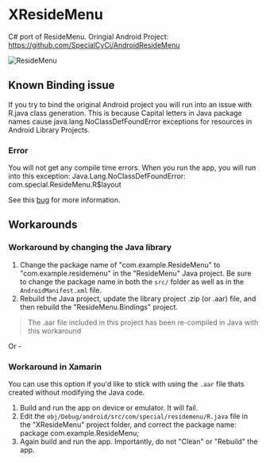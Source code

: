 XResideMenu
===========

C# port of ResideMenu. Oringial Android Project: https://github.com/SpecialCyCi/AndroidResideMenu 

![ResideMenu](https://github.com/SpecialCyCi/AndroidResideMenu/raw/master/2.gif)


## Known Binding issue
If you try to bind the original Android project you will run into an issue with R.java class generation. This is because Capital letters in Java package names cause java.lang.NoClassDefFoundError exceptions for resources in Android Library Projects. 

### Error
You will not get any compile time errors. When you run the app, you will run into this exception:     Java.Lang.NoClassDefFoundError: com.special.ResideMenu.R$layout

See this [bug](https://bugzilla.xamarin.com/show_bug.cgi?id=22057) for more information.

## Workarounds


### Workaround by changing the Java library

1. Change the package name of "com.example.ResideMenu" to "com.example.residemenu" in the "ResideMenu" Java project. Be sure to change the package name in both the `src/` folder as well as in the `AndroidManifest.xml` file.
2. Rebuild the Java project, update the library project .zip (or .aar) file, and then rebuild the "ResideMenu.Bindings" project.

>  The .aar file included in this project has been re-compiled in Java with this workaround 

Or - 

### Workaround in Xamarin

You can use this option if you'd like to stick with using the `.aar` file thats created without modifying the Java code.

1. Build and run the app on device or emulator. It will fail.
2. Edit the `obj/Debug/android/src/com/special/residemenu/R.java` file in the "XResideMenu" project folder, and correct the package name: package com.example.ResideMenu;
3. Again build and run the app. Importantly, do not "Clean" or "Rebuild" the app.

